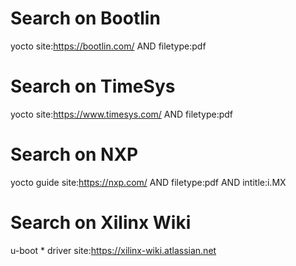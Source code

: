 # Search on Bootlin

yocto site:https://bootlin.com/ AND filetype:pdf

# Search on TimeSys

yocto site:https://www.timesys.com/ AND filetype:pdf

# Search on NXP

yocto guide site:https://nxp.com/ AND filetype:pdf AND intitle:i.MX

# Search on Xilinx Wiki

u-boot * driver site:https://xilinx-wiki.atlassian.net
